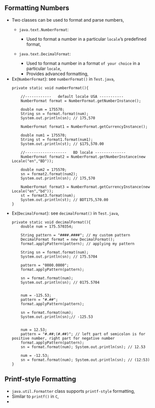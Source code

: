 

## Formatting Numbers
- Two classes can be used to format and parse numbers,
  - `java.text.NumberFormat`:
    - Used to format a number in a particular `locale`’s predefined format,
 
  - `java.text.DecimalFormat`:
    - Used to format a number in a format `of your choice` in a particular `locale`,
    - Provides advanced formatting,
- Ex(`NumberFormat`): see `numberFormat()` in `Test.java`,
    ```
    private static void numberFormat(){
    
        //------------   default locale USA -----------
        NumberFormat format = NumberFormat.getNumberInstance();
    
        double num = 175570;
        String sn = format.format(num);
        System.out.println(sn); // 175,570
    
        NumberFormat format1 = NumberFormat.getCurrencyInstance();
    
        double num1 = 175570;
        String st = format1.format(num1);
        System.out.println(st); // $175,570.00
    
        //-------------------   BD locale --------------
        NumberFormat format2 = NumberFormat.getNumberInstance(new Locale("en","BD"));
    
        double num2 = 175570;
        sn = format2.format(num2);
        System.out.println(sn); // 175,570
    
        NumberFormat format3 = NumberFormat.getCurrencyInstance(new Locale("en","bd"));
        st = format3.format(num);
        System.out.println(st); // BDT175,570.00
    }
    ```
- Ex(`DecimalFormat`): see `decimalFormat()` in `Test.java`,
    ```
    private static void decimalFormat(){
        double num = 175.570354;
    
        String pattern = "####.####"; // my custom pattern
        DecimalFormat format = new DecimalFormat();
        format.applyPattern(pattern); // applying my pattern
    
        String sn = format.format(num);
        System.out.println(sn); // 175.5704
    
        pattern = "0000.0000";
        format.applyPattern(pattern);
  
        sn = format.format(num);
        System.out.println(sn); // 0175.5704
    
  
        num = -125.53;
        pattern = "#.##";
        format.applyPattern(pattern);
    
        sn = format.format(num);
        System.out.println(sn);// -125.53
  
    
        num = 12.53;
        pattern = "#.##;(#.##)"; // left part of semicolon is for positive number, right part for negative number
        format.applyPattern(pattern);
        sn = format.format(num); System.out.println(sn); // 12.53
    
        num = -12.53;
        sn = format.format(num); System.out.println(sn); // (12:53)
    }
    ```

## Printf-style Formatting
- `java.util.Formatter` class supports `printf-style` formatting,
- Similar to `printf()` in `C`,
- 
